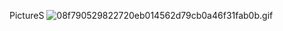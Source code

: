PictureS
![08f790529822720eb014562d79cb0a46f31fab0b.gif](https://i.loli.net/2018/01/11/5a572621eaf3b.gif)
